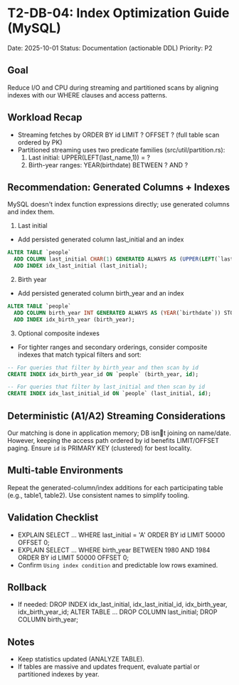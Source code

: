 # T2-DB-04: Index Optimization Guide (MySQL)

Date: 2025-10-01
Status: Documentation (actionable DDL)
Priority: P2

## Goal
Reduce I/O and CPU during streaming and partitioned scans by aligning indexes with our WHERE clauses and access patterns.

## Workload Recap
- Streaming fetches by ORDER BY id LIMIT ? OFFSET ? (full table scan ordered by PK)
- Partitioned streaming uses two predicate families (src/util/partition.rs):
  1) Last initial: UPPER(LEFT(last_name,1)) = ?
  2) Birth-year ranges: YEAR(birthdate) BETWEEN ? AND ?

## Recommendation: Generated Columns + Indexes
MySQL doesn't index function expressions directly; use generated columns and index them.

1) Last initial
- Add persisted generated column last_initial and an index

```sql
ALTER TABLE `people`
  ADD COLUMN last_initial CHAR(1) GENERATED ALWAYS AS (UPPER(LEFT(`last_name`, 1))) STORED,
  ADD INDEX idx_last_initial (last_initial);
```

2) Birth year
- Add persisted generated column birth_year and an index

```sql
ALTER TABLE `people`
  ADD COLUMN birth_year INT GENERATED ALWAYS AS (YEAR(`birthdate`)) STORED,
  ADD INDEX idx_birth_year (birth_year);
```

3) Optional composite indexes
- For tighter ranges and secondary orderings, consider composite indexes that match typical filters and sort:

```sql
-- For queries that filter by birth_year and then scan by id
CREATE INDEX idx_birth_year_id ON `people` (birth_year, id);

-- For queries that filter by last_initial and then scan by id
CREATE INDEX idx_last_initial_id ON `people` (last_initial, id);
```

## Deterministic (A1/A2) Streaming Considerations
Our matching is done in application memory; DB isnt joining on name/date. However, keeping the access path ordered by id benefits LIMIT/OFFSET paging. Ensure `id` is PRIMARY KEY (clustered) for best locality.

## Multi-table Environments
Repeat the generated-column/index additions for each participating table (e.g., table1, table2). Use consistent names to simplify tooling.

## Validation Checklist
- EXPLAIN SELECT ... WHERE last_initial = 'A' ORDER BY id LIMIT 50000 OFFSET 0;
- EXPLAIN SELECT ... WHERE birth_year BETWEEN 1980 AND 1984 ORDER BY id LIMIT 50000 OFFSET 0;
- Confirm `Using index condition` and predictable low rows examined.

## Rollback
- If needed: DROP INDEX idx_last_initial, idx_last_initial_id, idx_birth_year, idx_birth_year_id; ALTER TABLE ... DROP COLUMN last_initial; DROP COLUMN birth_year;

## Notes
- Keep statistics updated (ANALYZE TABLE). 
- If tables are massive and updates frequent, evaluate partial or partitioned indexes by year.


